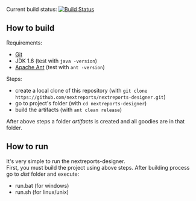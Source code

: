 <!-- I cannot use jdk 1.6 in buildhive
Current build status: [![Build Status](https://buildhive.cloudbees.com/job/nextreports/job/nextreports-designer/badge/icon)](https://buildhive.cloudbees.com/job/nextreports/job/nextreports-designer/)
-->
Current build status: [![Build Status](https://travis-ci.org/nextreports/nextreports-designer.png?branch=master)](https://travis-ci.org/nextreports/nextreports-designer)

How to build
-------------------
Requirements: 
- [Git](http://git-scm.com/) 
- JDK 1.6 (test with `java -version`)
- [Apache Ant](http://ant.apache.org/) (test with `ant -version`)

Steps:
- create a local clone of this repository (with `git clone https://github.com/nextreports/nextreports-designer.git`)
- go to project's folder (with `cd nextreports-designer`) 
- build the artifacts (with `ant clean release`)

After above steps a folder _artifacts_ is created and all goodies are in that folder.

How to run
-------------------
It's very simple to run the nextreports-designer.   
First, you must build the project using above steps. After building process go to _dist_ folder and execute:
- run.bat (for windows)
- run.sh (for linux/unix)
 

